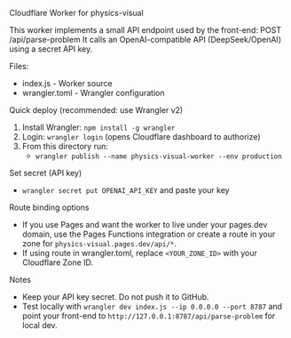 Cloudflare Worker for physics-visual

This worker implements a small API endpoint used by the front-end: POST /api/parse-problem
It calls an OpenAI-compatible API (DeepSeek/OpenAI) using a secret API key.

Files:
- index.js - Worker source
- wrangler.toml - Wrangler configuration

Quick deploy (recommended: use Wrangler v2)
1. Install Wrangler: `npm install -g wrangler`
2. Login: `wrangler login` (opens Cloudflare dashboard to authorize)
3. From this directory run:
   - `wrangler publish --name physics-visual-worker --env production`

Set secret (API key)
- `wrangler secret put OPENAI_API_KEY` and paste your key

Route binding options
- If you use Pages and want the worker to live under your pages.dev domain, use the Pages Functions integration or create a route in your zone for `physics-visual.pages.dev/api/*`.
- If using route in wrangler.toml, replace `<YOUR_ZONE_ID>` with your Cloudflare Zone ID.

Notes
- Keep your API key secret. Do not push it to GitHub.
- Test locally with `wrangler dev index.js --ip 0.0.0.0 --port 8787` and point your front-end to `http://127.0.0.1:8787/api/parse-problem` for local dev.
